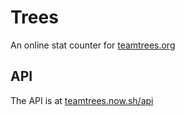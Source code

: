 # Trees
An online stat counter for [teamtrees.org](https://teamtrees.org)

## API
The API is at [teamtrees.now.sh/api](https://teamtrees.now.sh/api)
